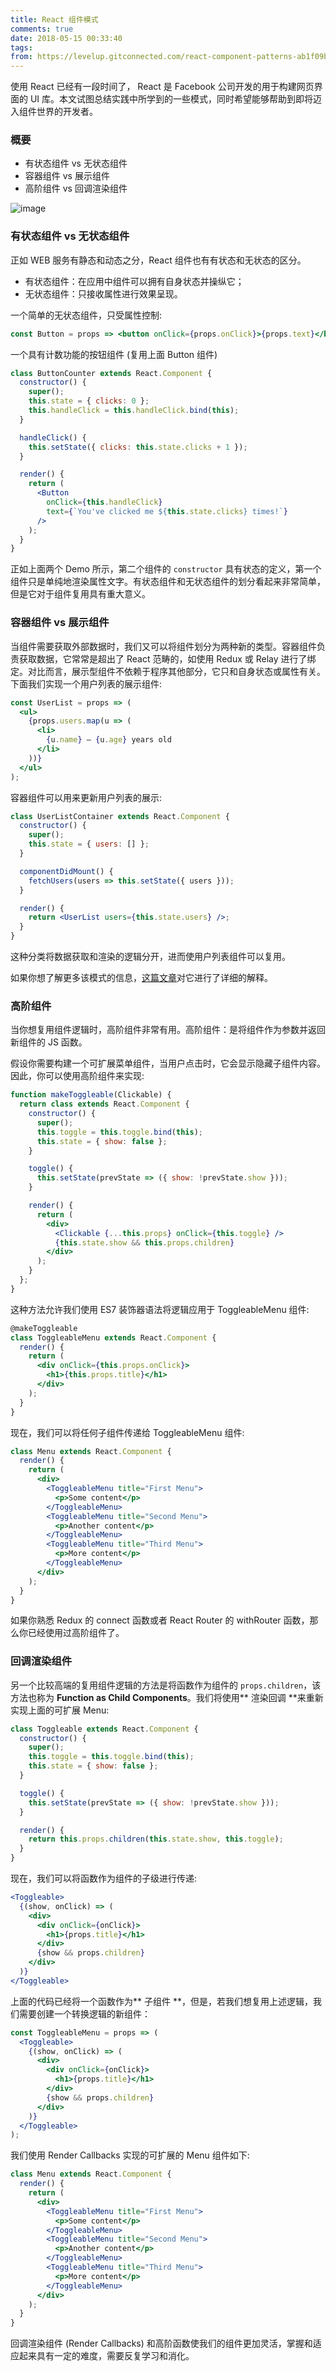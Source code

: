 ```yaml
---
title: React 组件模式
comments: true
date: 2018-05-15 00:33:40
tags:
from: https://levelup.gitconnected.com/react-component-patterns-ab1f09be2c82
---
```


使用 React 已经有一段时间了， React 是 Facebook 公司开发的用于构建网页界面的 UI 库。本文试图总结实践中所学到的一些模式，同时希望能够帮助到即将迈入组件世界的开发者。

<!-- more -->

### 概要

- 有状态组件 vs 无状态组件
- 容器组件 vs 展示组件
- 高阶组件 vs 回调渲染组件

![image](https://user-images.githubusercontent.com/15377484/40128970-a333542c-5965-11e8-8505-d1284d2759b1.png)

### 有状态组件 vs 无状态组件

正如 WEB 服务有静态和动态之分，React 组件也有有状态和无状态的区分。

- 有状态组件：在应用中组件可以拥有自身状态并操纵它；
- 无状态组件：只接收属性进行效果呈现。

一个简单的无状态组件，只受属性控制:

```jsx
const Button = props => <button onClick={props.onClick}>{props.text}</button>;
```

一个具有计数功能的按钮组件 (复用上面 Button 组件)

```jsx
class ButtonCounter extends React.Component {
  constructor() {
    super();
    this.state = { clicks: 0 };
    this.handleClick = this.handleClick.bind(this);
  }

  handleClick() {
    this.setState({ clicks: this.state.clicks + 1 });
  }

  render() {
    return (
      <Button
        onClick={this.handleClick}
        text={`You've clicked me ${this.state.clicks} times!`}
      />
    );
  }
}
```

正如上面两个 Demo 所示，第二个组件的 `constructor` 具有状态的定义，第一个组件只是单纯地渲染属性文字。有状态组件和无状态组件的划分看起来非常简单，但是它对于组件复用具有重大意义。

### 容器组件 vs 展示组件

当组件需要获取外部数据时，我们又可以将组件划分为两种新的类型。容器组件负责获取数据，它常常是超出了 React 范畴的，如使用 Redux 或 Relay 进行了绑定。对比而言，展示型组件不依赖于程序其他部分，它只和自身状态或属性有关。下面我们实现一个用户列表的展示组件:

```jsx
const UserList = props => (
  <ul>
    {props.users.map(u => (
      <li>
        {u.name} — {u.age} years old
      </li>
    ))}
  </ul>
);
```

容器组件可以用来更新用户列表的展示:

```jsx
class UserListContainer extends React.Component {
  constructor() {
    super();
    this.state = { users: [] };
  }

  componentDidMount() {
    fetchUsers(users => this.setState({ users }));
  }

  render() {
    return <UserList users={this.state.users} />;
  }
}
```

这种分类将数据获取和渲染的逻辑分开，进而使用户列表组件可以复用。

如果你想了解更多该模式的信息，[这篇文章](https://medium.com/@dan_abramov/smart-and-dumb-components-7ca2f9a7c7d0)对它进行了详细的解释。

### 高阶组件

当你想复用组件逻辑时，高阶组件非常有用。高阶组件：是将组件作为参数并返回新组件的 JS 函数。

假设你需要构建一个可扩展菜单组件，当用户点击时，它会显示隐藏子组件内容。因此，你可以使用高阶组件来实现:

```jsx
function makeToggleable(Clickable) {
  return class extends React.Component {
    constructor() {
      super();
      this.toggle = this.toggle.bind(this);
      this.state = { show: false };
    }

    toggle() {
      this.setState(prevState => ({ show: !prevState.show }));
    }

    render() {
      return (
        <div>
          <Clickable {...this.props} onClick={this.toggle} />
          {this.state.show && this.props.children}
        </div>
      );
    }
  };
}
```

这种方法允许我们使用 ES7 装饰器语法将逻辑应用于 ToggleableMenu 组件:

```jsx
@makeToggleable
class ToggleableMenu extends React.Component {
  render() {
    return (
      <div onClick={this.props.onClick}>
        <h1>{this.props.title}</h1>
      </div>
    );
  }
}
```

现在，我们可以将任何子组件传递给 ToggleableMenu 组件:

```jsx
class Menu extends React.Component {
  render() {
    return (
      <div>
        <ToggleableMenu title="First Menu">
          <p>Some content</p>
        </ToggleableMenu>
        <ToggleableMenu title="Second Menu">
          <p>Another content</p>
        </ToggleableMenu>
        <ToggleableMenu title="Third Menu">
          <p>More content</p>
        </ToggleableMenu>
      </div>
    );
  }
}
```

如果你熟悉 Redux 的 connect 函数或者 React Router 的 withRouter 函数，那么你已经使用过高阶组件了。

### 回调渲染组件

另一个比较高端的复用组件逻辑的方法是将函数作为组件的 `props.children`，该方法也称为 **Function as Child Components**。我们将使用** 渲染回调 **来重新实现上面的可扩展 Menu:

```jsx
class Toggleable extends React.Component {
  constructor() {
    super();
    this.toggle = this.toggle.bind(this);
    this.state = { show: false };
  }

  toggle() {
    this.setState(prevState => ({ show: !prevState.show }));
  }

  render() {
    return this.props.children(this.state.show, this.toggle);
  }
}
```

现在，我们可以将函数作为组件的子级进行传递:

```jsx
<Toggleable>
  {(show, onClick) => (
    <div>
      <div onClick={onClick}>
        <h1>{props.title}</h1>
      </div>
      {show && props.children}
    </div>
  )}
</Toggleable>
```

上面的代码已经将一个函数作为** 子组件 **，但是，若我们想复用上述逻辑，我们需要创建一个转换逻辑的新组件：

```jsx
const ToggleableMenu = props => (
  <Toggleable>
    {(show, onClick) => (
      <div>
        <div onClick={onClick}>
          <h1>{props.title}</h1>
        </div>
        {show && props.children}
      </div>
    )}
  </Toggleable>
);
```

我们使用 Render Callbacks 实现的可扩展的 Menu 组件如下:

```jsx
class Menu extends React.Component {
  render() {
    return (
      <div>
        <ToggleableMenu title="First Menu">
          <p>Some content</p>
        </ToggleableMenu>
        <ToggleableMenu title="Second Menu">
          <p>Another content</p>
        </ToggleableMenu>
        <ToggleableMenu title="Third Menu">
          <p>More content</p>
        </ToggleableMenu>
      </div>
    );
  }
}
```

回调渲染组件 (Render Callbacks) 和高阶函数使我们的组件更加灵活，掌握和适应起来具有一定的难度，需要反复学习和消化。
